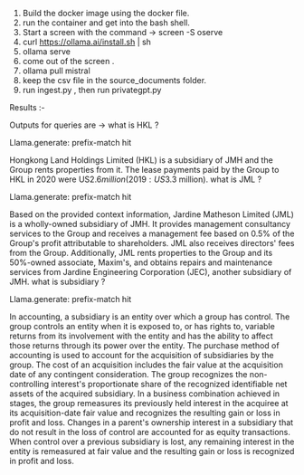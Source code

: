 1. Build the docker image using the docker file.
2. run the container and get into the bash shell.
3. Start a screen with the command -> screen -S oserve
4. curl https://ollama.ai/install.sh | sh
5. ollama serve
6. come out of the screen .
7. ollama pull mistral
8. keep the csv file in the source_documents folder.
9. run ingest.py , then run privategpt.py

Results :-

Outputs for queries are ->
what is HKL ?

Llama.generate: prefix-match hit

 Hongkong Land Holdings Limited (HKL) is a subsidiary of JMH and the Group rents properties from it. The lease payments paid by the Group to HKL in 2020 were US$2.6 million (2019: US$3.3 million).
what is JML ?

Llama.generate: prefix-match hit

 Based on the provided context information, Jardine Matheson Limited (JML) is a wholly-owned subsidiary of JMH. It provides management consultancy services to the Group and receives a management fee based on 0.5% of the Group's profit attributable to shareholders. JML also receives directors' fees from the Group. Additionally, JML rents properties to the Group and its 50%-owned associate, Maxim's, and obtains repairs and maintenance services from Jardine Engineering Corporation (JEC), another subsidiary of JMH.
what is subsidiary ?

Llama.generate: prefix-match hit

 In accounting, a subsidiary is an entity over which a group has control. The group controls an entity when it is exposed to, or has rights to, variable returns from its involvement with the entity and has the ability to affect those returns through its power over the entity. The purchase method of accounting is used to account for the acquisition of subsidiaries by the group. The cost of an acquisition includes the fair value at the acquisition date of any contingent consideration. The group recognizes the non-controlling interest's proportionate share of the recognized identifiable net assets of the acquired subsidiary. In a business combination achieved in stages, the group remeasures its previously held interest in the acquiree at its acquisition-date fair value and recognizes the resulting gain or loss in profit and loss. Changes in a parent's ownership interest in a subsidiary that do not result in the loss of control are accounted for as equity transactions. When control over a previous subsidiary is lost, any remaining interest in the entity is remeasured at fair value and the resulting gain or loss is recognized in profit and loss.


